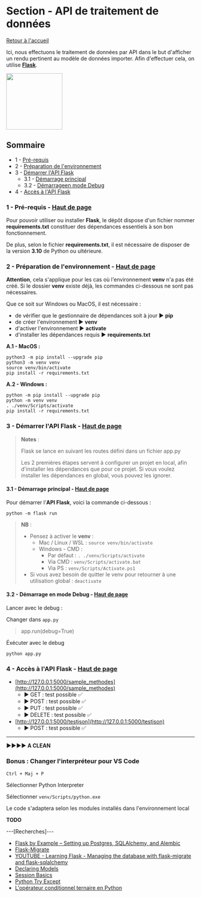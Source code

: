 # **Section - API de traitement de données** <a name="top"></a>

[Retour à l'accueil](../../../)

Ici, nous effectuons le traitement de données par API dans le but d'afficher un rendu pertinent au modèle de données importer. Afin d'effectuer cela, on utilise [**Flask**](https://flask.palletsprojects.com/).

<a href="https://flask.palletsprojects.com/">
<img width="150px" src="https://flask.palletsprojects.com/en/2.2.x/_images/flask-logo.png"/>
</a>

## Sommaire

- 1 - [Pré-requis](#1)
- 2 - [Préparation de l'environnement](#2)
- 3 - [Démarrer l'API Flask](#3)
  - 3.1 - [Démarrage principal](#3-1)
  - 3.2 - [Démarrageen mode Debug](#3-2)
- 4 - [Accès à l'API Flask](#4)

### 1 - Pré-requis - [Haut de page](#top) <a name="1"></a>

Pour pouvoir utiliser ou installer **Flask**, le dépôt dispose d'un fichier nommer **requirements.txt** constituer des dépendances essentiels à son bon fonctionnement.

De plus, selon le fichier **requirements.txt**, il est nécessaire de disposer de la version **3.10** de Python ou ultérieure.

### 2 - Préparation de l'environnement - [Haut de page](#top) <a name="2"></a>

**Attention**, cela s'applique pour les cas où l'environnement **venv** n'a pas été créé. Si le dossier **venv** existe déjà, les commandes ci-dessous ne sont pas nécessaires.

Que ce soit sur Windows ou MacOS, il est nécessaire :

- de vérifier que le gestionnaire de dépendances soit à jour ▶ **pip**
- de créer l'environnement ▶ **venv**
- d'activer l'environnement ▶ **activate**
- d'installer les dépendances requis ▶ **requirements.txt**

**A.1 - MacOS :**

```
python3 -m pip install --upgrade pip
python3 -m venv venv
source venv/bin/activate
pip install -r requirements.txt
```

**A.2 - Windows :**

```
python -m pip install --upgrade pip
python -m venv venv
. ./venv/Scripts/activate
pip install -r requirements.txt
```

### 3 - Démarrer l'API Flask - [Haut de page](#top) <a name="3"></a>

> **Notes** : 
>
> Flask se lance en suivant les routes défini dans un fichier app.py
> 
> Les 2 premières étapes servent à configurer un projet en local, afin d'installer les dépendances que pour ce projet.
> Si vous voulez installer les dépendances en global, vous pouvez les ignorer.

#### 3.1 - Démarrage principal - [Haut de page](#top) <a name="3-1"></a>

Pour démarrer l'**API Flask**, voici la commande ci-dessous :

```
python -m flask run
```

> **NB** :
> 
> - Pensez à activer le **venv** :
>   - Mac / Linux / WSL : `source venv/bin/activate`
>   - Windows - CMD : 
>       - Par défaut : `. ./venv/Scripts/activate`
>       - Via CMD : `venv/Scripts/activate.bat`
>       - Via PS : `venv/Scripts/Activate.ps1`
> - Si vous avez besoin de quitter le venv pour retourner à une utilisation global :
> `deactivate`

#### 3.2 - Démarrage en mode Debug - [Haut de page](#top) <a name="3-2"></a>

Lancer avec le debug :

Changer dans `app.py`

> app.run(debug=True)

Éxécuter avec le debug

```
python app.py
```

### 4 - Accès à l'API Flask - [Haut de page](#top) <a name="4"></a>

- [http://127.0.0.1:5000/sample_methodes](http://127.0.0.1:5000/sample_methodes)
  - ▶ GET : test possible ✅
  - ▶ POST : test possible ✅
  - ▶ PUT : test possible ✅
  - ▶ DELETE : test possible ✅
- [http://127.0.0.1:5000/testjson](http://127.0.0.1:5000/testjson)
  - ▶ POST : test possible ✅

--------------------------------------------------------------------------------

**▶▶▶▶ A CLEAN**

### Bonus : Changer l'interpréteur pour VS Code

` Ctrl + Maj + P `

Sélectionner Python Interpreter

Sélectionner `venv/Scripts/python.exe`

Le code s'adaptera selon les modules installés dans l'environnement local

 **TODO**

---[Recherches]---

- [Flask by Example – Setting up Postgres, SQLAlchemy, and Alembic](https://realpython.com/flask-by-example-part-2-postgres-sqlalchemy-and-alembic/)
- [Flask-Migrate](https://flask-migrate.readthedocs.io/en/latest/)
- [YOUTUBE - Learning Flask - Managing the database with flask-migrate and flask-sqlalchemy](https://www.youtube.com/watch?v=Ngxu0_xiZhQ)
- [Declaring Models](https://flask-sqlalchemy.palletsprojects.com/en/2.x/models/?highlight=float)
- [Session Basics](https://docs.sqlalchemy.org/en/13/orm/session_basics.html)
- [Python Try Except](https://www.w3schools.com/python/python_try_except.asp)
- [L'opérateur conditionnel ternaire en Python](https://karbotronics.com/blog/2020-03-03-python-operateur-ternaire/)